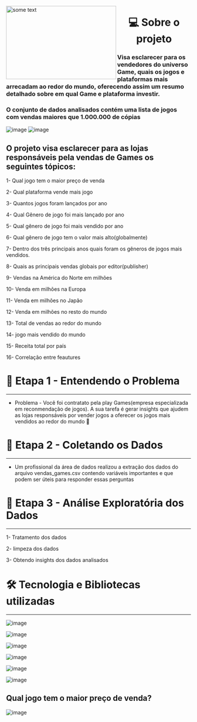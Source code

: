 
<p>
<img src="https://user-images.githubusercontent.com/93038796/202718441-4ae9dc52-b3d3-4702-95b4-9c47d95502fe.jpg" align="left" alt="some text" width=300 height=200 >

<h1 align='center'>💻 Sobre o projeto</h1>
</p>

###   Visa esclarecer para os vendedores do universo Game, quais os jogos e plataformas mais arrecadam ao redor do mundo, oferecendo assim um resumo detalhado sobre em qual Game e plataforma investir.

### O conjunto de dados analisados contém uma lista de jogos com vendas maiores que 1.000.000 de cópias


![image](https://user-images.githubusercontent.com/93038796/202220312-610e6023-7cfb-45b3-b365-5158bdf2264e.png)
![image](https://img.shields.io/badge/release%20date-%20november-yellowgreen)


## O projeto visa esclarecer para as lojas responsáveis pela vendas de Games os seguintes tópicos:

1- Qual jogo tem o maior preço de venda

2- Qual plataforma vende mais jogo

3- Quantos jogos foram lançados por ano

4- Qual Gênero de jogo foi mais lançado por ano

5- Qual gênero de jogo foi mais vendido por ano

6- Qual gênero de jogo tem o valor mais alto(globalmente)

7- Dentro dos três principais anos quais foram os gêneros de jogos mais vendidos.

8- Quais as principais vendas globais por editor(publisher)

9-  Vendas na América do Norte em milhões

10- Venda em milhões na Europa

11- Venda em milhões no Japão

12- Venda em milhões no resto do mundo

13- Total de vendas ao redor do mundo

14- jogo mais vendido do mundo

15- Receita total por país

16- Correlação entre feautures


# 🤔 Etapa 1 - Entendendo o Problema

---

- Problema - Você foi contratato pela play Games(empresa especializada em reconmendação de jogos). A sua tarefa é gerar insights que ajudem as lojas responsáveis por vender jogos a oferecer os jogos mais vendidos ao redor do mundo
:money_with_wings:

# 🧩 Etapa 2 - Coletando os Dados

---

- Um profissional da área de dados realizou a extração dos dados do arquivo vendas_games.csv contendo variáveis importantes e que podem ser úteis para responder essas perguntas

# 🧠 Etapa 3 - Análise Exploratória dos Dados
---
1- Tratamento dos dados

2- limpeza dos dados

3- Obtendo insights dos dados analisados

# 🛠️ Tecnologia e Bibliotecas utilizadas
-----
![image](https://img.shields.io/badge/*******-Python-brightgreen)

![image](https://img.shields.io/badge/****-Pandas-brightgreen)

![image](https://img.shields.io/badge/****-Seaborn-brightgreen)

![image](https://img.shields.io/badge/****-Mataplotlib-brightgreen)

![image](https://img.shields.io/badge/****-Missingno-brightgreen)

![image](https://img.shields.io/badge/****-Numpy-brightgreen)

## Qual jogo tem o maior preço de venda?

![image](https://user-images.githubusercontent.com/93038796/202921640-93c86bff-ac0c-41a2-9a26-df97fa9be112.png)


